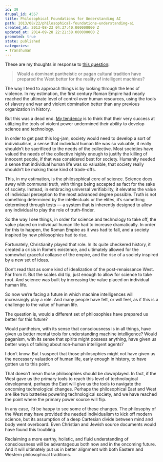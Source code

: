 ```yaml
---
id: 39
drupal_id: 4557
title: Philosophical Foundations for Understanding AI
path: 2013/08/22/philosophical-foundations-understanding-ai
created_at: 2013-08-23 04:37:40.000000000 Z
updated_at: 2014-09-28 22:21:38.000000000 Z
promoted: true
state: published
categories:
- Transhuman
---
```

These are my thoughts in response to [this question](https://twitter.com/emmetcole/status/370608859716407296):

> Would a dominant pantheistic or pagan cultural tradition have prepared the West better for the reality of intelligent machines? 

The way I tend to approach things is by looking through the lens of violence. In my estimation, the first century Roman Empire had nearly reached the ultimate level of control over human resources, using the tools of slavery and war and violent domination better than any previous organization in history.

But this was a dead end. [My tendency](http://micahredding.com/blog/2013/05/28/poison-empires) is to think that their very success at utilizing the tools of violent power undermined their ability to develop science and technology.

In order to get past this log-jam, society would need to develop a sort of individualism, a sense that individual human life was so valuable, it really shouldn’t be sacrificed to the needs of the collective. Most societies have valued the needs of the collective highly enough to justify the killing of innocent people, if that was considered best for society. Humanity needed a sense that individual human life was so valuable, that society really shouldn’t be making those kind of trade-offs.

This, in my estimation, is the philosophical core of science. Science does away with communal truth, with things being accepted as fact for the sake of society. Instead, in embracing universal verifiability, it elevates the value of individual perception to the most advanced degree possible. Truth is not something determined by the intellectuals or the elites, it’s something determined through tests — a system that is inherently designed to allow any individual to play the role of truth-finder.

So the way I see things, in order for science and technology to take off, the value placed on individual human life had to increase dramatically. In order for this to happen, the Roman Empire as it was had to fall, and a society inspired by new philosophies had to rise.

Fortunately, Christianity played that role. In its quite checkered history, it created a crisis in Rome’s existence, and ultimately allowed for the somewhat graceful collapse of the empire, and the rise of a society inspired by a new set of ideas.

Don’t read that as some kind of idealization of the post-renaissance West. Far from it. But the scales did tip, just enough to allow for science to take root. And science was built by increasing the value placed on individual human life.

So now we’re facing a future in which machine intelligences will increasingly play a role. And many people have felt, or will feel, as if this is a challenge to the value of human life.

The question is, would a different set of philosophies have prepared us better for this future?

Would pantheism, with its sense that consciousness is in all things, have given us better mental tools for understanding machine intelligence? Would paganism, with its sense that spirits might possess anything, have given us better ways of talking about non-human intelligent agents?

I don’t know. But I suspect that those philosophies might not have given us the necessary valuation of human life, early enough in history, to have gotten us to this point.

That doesn’t mean those philosophies should be downplayed. In fact, if the West gave us the primary tools to reach this level of technological development, perhaps the East will give us the tools to navigate the oncoming technological changes. Perhaps the philosophical East and West are like two batteries powering technological society, and we have reached the point where the primary power source will flip.

In any case, I’d be happy to see some of these changes. The philosophy of the West may have provided the needed individualism to kick off modern science, but its assumption of a deep Cartesian divide between mind and body went overboard. Even Christian and Jewish source documents would have found this troubling. 

Reclaiming a more earthy, holistic, and fluid understanding of consciousness will be advantageous both now and in the oncoming future. And it will ultimately put us in better alignment with both Eastern and Western philosophical traditions.
